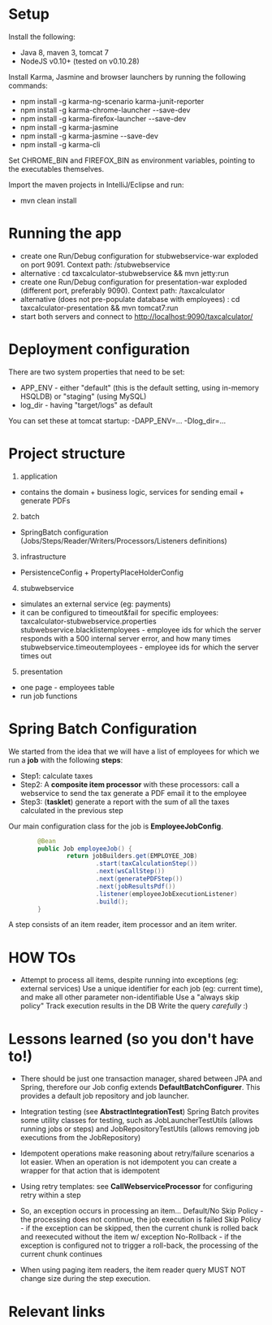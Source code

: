 # Setup

Install the following:
* Java 8, maven 3, tomcat 7
* NodeJS v0.10+ (tested on v0.10.28)

 
Install Karma, Jasmine and browser launchers by running the following commands:
* npm install -g karma-ng-scenario karma-junit-reporter
* npm install -g karma-chrome-launcher --save-dev
* npm install -g karma-firefox-launcher --save-dev
* npm install -g karma-jasmine
* npm install -g karma-jasmine --save-dev
* npm install -g karma-cli

Set CHROME\_BIN and FIREFOX\_BIN as environment variables, pointing to the executables themselves.

Import the maven projects in IntelliJ/Eclipse and run:
* mvn clean install

# Running the app

* create one Run/Debug configuration for stubwebservice-war exploded on port 9091. Context path: /stubwebservice
* alternative : cd taxcalculator-stubwebservice && mvn jetty:run
* create one Run/Debug configuration for presentation-war exploded (different port, preferably 9090). Context path: /taxcalculator
* alternative (does not pre-populate database with employees) : cd taxcalculator-presentation && mvn tomcat7:run
* start both servers and connect to [http://localhost:9090/taxcalculator/](http://localhost:9090/taxcalculator/)

# Deployment configuration

There are two system properties that need to be set:
* APP_ENV - either "default" (this is the default setting, using in-memory HSQLDB) or "staging" (using MySQL)
* log_dir - having "target/logs" as default

You can set these at tomcat startup: -DAPP\_ENV=... -Dlog\_dir=...

# Project structure

1. application
* contains the domain + business logic, services for sending email + generate PDFs

2. batch
* SpringBatch configuration (Jobs/Steps/Reader/Writers/Processors/Listeners definitions)

3. infrastructure
* PersistenceConfig + PropertyPlaceHolderConfig

4. stubwebservice
* simulates an external service (eg: payments)
* it can be configured to timeout&fail for specific employees: taxcalculator-stubwebservice.properties
stubwebservice.blacklistemployees - employee ids for which the server responds with a 500 internal server error, and how many times
stubwebservice.timeoutemployees - employee ids for which the server times out

5. presentation
* one page - employees table
* run job functions


# Spring Batch Configuration
We started from the idea that we will have a list of employees for which we run a __job__ with the following __steps__:
* Step1: calculate taxes
* Step2: A __composite item processor__ with these processors:
    call a webservice to send the tax
    generate a PDF
    email it to the employee
* Step3: (__tasklet__) generate a report with the sum of all the taxes calculated in the previous step

Our main configuration class for the job is __EmployeeJobConfig__.

```java
        @Bean
        public Job employeeJob() {
                return jobBuilders.get(EMPLOYEE_JOB)
                        .start(taxCalculationStep())
                        .next(wsCallStep())
                        .next(generatePDFStep())
                        .next(jobResultsPdf())
                        .listener(employeeJobExecutionListener)
                        .build();
        }
```

A step consists of an item reader, item processor and an item writer.

# HOW TOs

- Attempt to process all items, despite running into exceptions (eg: external services)
Use a unique identifier for each job (eg: current time), and make all other parameter non-identifiable
Use a "always skip policy"
Track execution results in the DB
Write the query *carefully* :)

# Lessons learned (so you don't have to!)

- There should be just one transaction manager, shared between JPA and Spring, therefore our Job config extends __DefaultBatchConfigurer__. This provides a default job repository and job launcher.

- Integration testing (see __AbstractIntegrationTest__)
Spring Batch provites some utility classes for testing, such as JobLauncherTestUtils (allows running jobs or steps) and JobRepositoryTestUtils (allows removing job executions from the JobRepository)

- Idempotent operations make reasoning about retry/failure scenarios a lot easier. When an operation is not idempotent you can create a wrapper for that action that is idempotent

- Using retry templates: see __CallWebserviceProcessor__ for configuring retry within a step

- So, an exception occurs in processing an item...
Default/No Skip Policy - the processing does not continue, the job execution is failed
Skip Policy - if the exception can be skipped, then the current chunk is rolled back and reexecuted without the item w/ exception
No-Rollback - if the exception is configured not to trigger a roll-back, the processing of the current chunk continues

- When using paging item readers, the item reader query MUST NOT change size during the step execution.

# Relevant links
